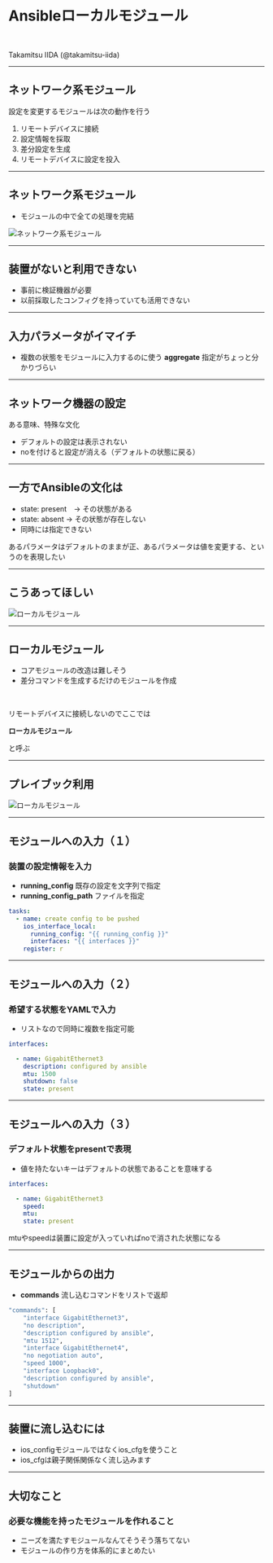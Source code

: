 <!-- markdownlint-disable MD012 -->
<!-- markdownlint-disable MD036 -->

# Ansibleローカルモジュール

<br>

Takamitsu IIDA (@takamitsu-iida)

---

## ネットワーク系モジュール

設定を変更するモジュールは次の動作を行う

1. リモートデバイスに接続
1. 設定情報を採取
1. 差分設定を生成
1. リモートデバイスに設定を投入

---

## ネットワーク系モジュール

- モジュールの中で全ての処理を完結

![ネットワーク系モジュール](img/fig1.png)

---

## 装置がないと利用できない

- 事前に検証機器が必要
- 以前採取したコンフィグを持っていても活用できない

---

## 入力パラメータがイマイチ

- 複数の状態をモジュールに入力するのに使う **aggregate** 指定がちょっと分かりづらい

---

## ネットワーク機器の設定

ある意味、特殊な文化

- デフォルトの設定は表示されない
- noを付けると設定が消える（デフォルトの状態に戻る）

---

## 一方でAnsibleの文化は

- state: present　-> その状態がある
- state: absent -> その状態が存在しない
- 同時には指定できない

あるパラメータはデフォルトのままが正、あるパラメータは値を変更する、というのを表現したい

---

## こうあってほしい

![ローカルモジュール](img/fig2.png)

---

## ローカルモジュール

- コアモジュールの改造は難しそう
- 差分コマンドを生成するだけのモジュールを作成

<br>

リモートデバイスに接続しないのでここでは

**ローカルモジュール**

と呼ぶ

---

## プレイブック利用

![ローカルモジュール](img/fig3.png)

---

## モジュールへの入力（１）

### 装置の設定情報を入力

- **running_config** 既存の設定を文字列で指定
- **running_config_path** ファイルを指定

```yaml
tasks:
  - name: create config to be pushed
    ios_interface_local:
      running_config: "{{ running_config }}"
      interfaces: "{{ interfaces }}"
    register: r
```

---

## モジュールへの入力（２）

### 希望する状態をYAMLで入力

- リストなので同時に複数を指定可能

```yaml
interfaces:

  - name: GigabitEthernet3
    description: configured by ansible
    mtu: 1500
    shutdown: false
    state: present
```

---

## モジュールへの入力（３）

### デフォルト状態をpresentで表現

- 値を持たないキーはデフォルトの状態であることを意味する

```yaml
interfaces:

  - name: GigabitEthernet3
    speed:
    mtu:
    state: present
```

mtuやspeedは装置に設定が入っていればnoで消された状態になる

---

## モジュールからの出力

- **commands** 流し込むコマンドをリストで返却

```bash
"commands": [
    "interface GigabitEthernet3",
    "no description",
    "description configured by ansible",
    "mtu 1512",
    "interface GigabitEthernet4",
    "no negotiation auto",
    "speed 1000",
    "interface Loopback0",
    "description configured by ansible",
    "shutdown"
]
```

---

## 装置に流し込むには

- ios_configモジュールではなくios_cfgを使うこと
- ios_cfgは親子関係関係なく流し込みます

---

## 大切なこと

### 必要な機能を持ったモジュールを作れること

- ニーズを満たすモジュールなんてそうそう落ちてない
- モジュールの作り方を体系的にまとめたい
